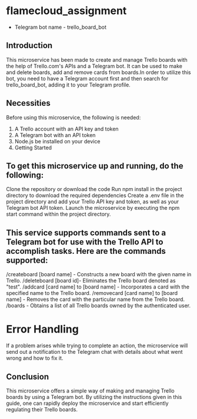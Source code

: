 # flamecloud_assignment
- Telegram bot name - trello_board_bot

## Introduction
This microservice has been made to create and manage Trello boards with the help of Trello.com's APIs and a Telegram bot. It can be used to make and delete boards, add and remove cards from boards.In order to utilize this bot, you need to have a Telegram account first and then search for trello_board_bot, adding it to your Telegram profile.

## Necessities
Before using this microservice, the following is needed:

1. A Trello account with an API key and token
2. A Telegram bot with an API token
3. Node.js be installed on your device
4. Getting Started

## To get this microservice up and running, do the following:
Clone the repository or download the code
Run npm install in the project directory to download the required dependencies
Create a .env file in the project directory and add your Trello API key and token, as well as your Telegram bot API token.
Launch the microservice by executing the npm start command within the project directory.

## This service supports commands sent to a Telegram bot for use with the Trello API to accomplish tasks. Here are the commands supported:
/createboard [board name] - Constructs a new board with the given name in Trello.
/deleteboard [board id]- Eliminates the Trello board denoted as "test".
/addcard [card name] to [board name] - Incorporates a card with the specified name to the Trello board. 
/removecard [card name] to [board name] - Removes the card with the particular name from the Trello board.
/boards - Obtains a list of all Trello boards owned by the authenticated user.

# Error Handling
If a problem arises while trying to complete an action, the microservice will send out a notification to the Telegram chat with details about what went wrong and how to fix it. 

## Conclusion
This microservice offers a simple way of making and managing Trello boards by using a Telegram bot. By utilizing the instructions given in this guide, one can rapidly deploy the microservice and start efficiently regulating their Trello boards.
